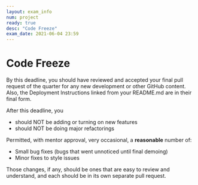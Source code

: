```yaml
---
layout: exam_info
num: project
ready: true
desc: "Code Freeze"
exam_date: 2021-06-04 23:59
---
```



# Code Freeze 

By this deadline, you should have reviewed and accepted your final pull request of the quarter for any new development or other GitHub content.
Also, the Deployment Instructions linked from your README.md are in their final form.  

After this deadline, you
* should NOT be adding or turning on new features
* should NOT be doing major refactorings

Permitted, with mentor approval, very occasional, a **reasonable** number of:
* Small bug fixes (bugs that went unnoticed until final demoing)
* Minor fixes to style issues

Those changes, if any, should be ones that are easy to review and understand, and each should be in its own separate pull request.


